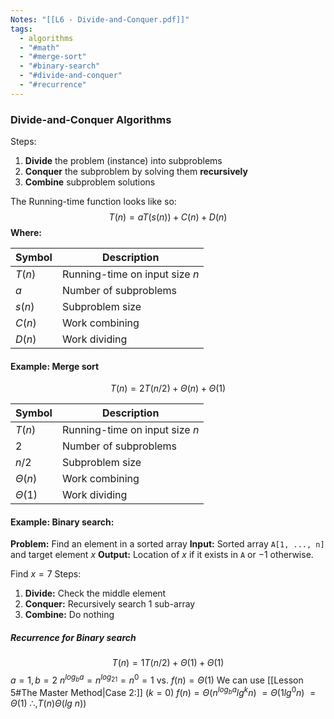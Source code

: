 ```yaml
---
Notes: "[[L6 - Divide-and-Conquer.pdf]]"
tags:
  - algorithms
  - "#math"
  - "#merge-sort"
  - "#binary-search"
  - "#divide-and-conquer"
  - "#recurrence"
---
```

### Divide-and-Conquer Algorithms
Steps:
1. **Divide** the problem (instance) into subproblems
2. **Conquer** the subproblem by solving them **recursively**
3. **Combine** subproblem solutions

The Running-time function looks like so:
$$T(n) = aT(s(n)) + C(n) + D(n)$$
**Where:**

| Symbol | Description |
| ---- | ---- |
| $T(n)$ | Running-time on input size $n$ |
| $a$ | Number of subproblems |
| $s(n)$ | Subproblem size |
| $C(n)$ | Work combining |
| $D(n)$ | Work dividing |

#### Example: Merge sort
$$T(n) = 2T(n/2) + \Theta(n) + \Theta(1)$$

| Symbol | Description |
| ---- | ---- |
| $T(n)$ | Running-time on input size $n$ |
| $2$ | Number of subproblems |
| $n/2$ | Subproblem size |
| $\Theta(n)$ | Work combining |
| $\Theta(1)$ | Work dividing |

#### Example: Binary search:
**Problem:** Find an element in a sorted array
**Input:** Sorted array `A[1, ..., n]` and target element $x$
**Output:** Location of $x$ if it exists in `A` or $-1$ otherwise.

Find $x = 7$
Steps:
1. **Divide:** Check the middle element
2. **Conquer:** Recursively search 1 sub-array
3. **Combine:** Do nothing

##### Recurrence for Binary search
$$T(n) = 1T(n/2) + \Theta(1) + \Theta(1)$$
$a = 1, b = 2$
$n^{log_ba} = n^{log_21} = n^0 = 1$  vs. $f(n) = \Theta(1)$
We can use [[Lesson 5#The Master Method|Case 2:]] $(k = 0)$ $f(n) = \Theta(n^{log_ba}lg^kn)$
$= \Theta(1lg^0n)$
$= \Theta(1)$
$\therefore, T(n) \Theta(lg\text{ }n))$ 

